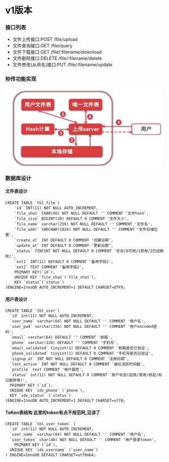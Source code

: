 v1版本
===

### 接口列表
- 文件上传接口:POST /file/upload
- 文件查询接口:GET /file/query
- 文件下载接口:GET /file/:filename/download
- 文件删除接口:DELETE /file/:filename/delete
- 文件修改(从命名)接口:PUT /file/:filename/update

### 秒传功能实现
![](./README/hash.png)

### 数据库设计

#### 文件表设计
``` 
CREATE TABLE `tbl_file`(
    `id` INT(11) NOT NULL AUTO_INCREMENT,
    `file_sha1` CHAR(40) NOT NULL DEFAULT '' COMMENT '文件hash',
    `file_size` BIGINT(20) DEFAULT 0 COMMENT '文件大小',
    `file_name` varchar(256) NOT NULL DEFAULT '' COMMENT '文件名',
    `file_addr` VARCHAR(1024) NOT NULL DEFAULT '' COMMENT '文件存储位置',
    `create_at` INT DEFAULT 0 COMMENT '创建日期',
    `update_at` INT DEFAULT 0 COMMENT '更新日期',
    `status` TINYINT NOT NULL DEFAULT 0 COMMENT '状态(0可用/1禁用/2已经删除)',
    `ext1` INT(11) DEFAULT 0 COMMENT '备用字段1',
    `ext2` TEXT COMMENT '备用字段2',
    PRIMARY KEY(`id`),
    UNIQUE KEY `file_sha1`(`file_sha1`),
    KEY `status`(`status`)
)ENGINE=InnoDB AUTO_INCREMENT=1 DEFAULT CHARSET=UTF8;
```

#### 用户表设计
``` 
CREATE TABLE `tbl_user`(
  `id` int(11) NOT NULL AUTO_INCREMENT,
  `user_name` varchar(64) NOT NULL DEFAULT '' COMMENT '用户名',
  `user_pwd` varchar(256) NOT NULL DEFAULT '' COMMENT '用户encoded密码',
  `email` varchar(64) DEFAULT '' COMMENT '邮箱',
  `phone` varchar(128) DEFAULT '' COMMENT '手机号',
  `email_validated` tinyint(1) DEFAULT 0 COMMENT '邮箱是否已验证',
  `phone_validated` tinyint(1) DEFAULT 0 COMMENT '手机号是否已验证',
  `signup_at` INT NOT NULL DEFAULT 0 COMMENT '注册日期',
  `last_active` INT NOT NULL DEFAULT 0 COMMENT '最后活跃时间戳',
  `profile` text COMMENT '用户属性',
  `status` int(11) NOT NULL DEFAULT 0 COMMENT '账户状态(启用/禁用/锁定/标记删除等)',
  PRIMARY KEY (`id`),
  UNIQUE KEY `idx_phone` (`phone`),
  KEY `idx_status` (`status`)
)ENGINE=InnoDB AUTO_INCREMENT=1 DEFAULT CHARSET=utf8;
```

#### ToKen表结构 这里的token有点不规范阿,见谅了
``` 
CREATE TABLE `tbl_user_token` (
  `id` int(11) NOT NULL AUTO_INCREMENT,
  `user_name` varchar(64) NOT NULL DEFAULT '' COMMENT '用户名',
  `user_token` char(40) NOT NULL DEFAULT '' COMMENT '用户登录token',
    PRIMARY KEY (`id`),
  UNIQUE KEY `idx_username` (`user_name`)
) ENGINE=InnoDB DEFAULT CHARSET=utf8mb4;
```
